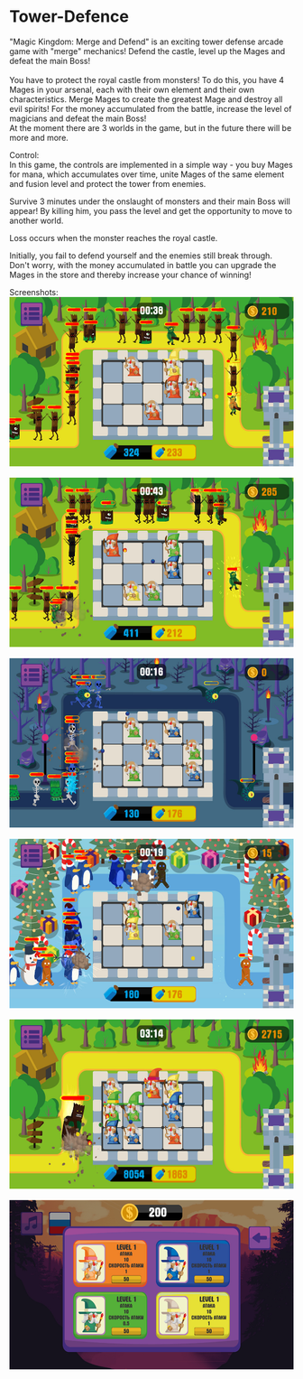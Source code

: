 # Tower-Defence

 "Magic Kingdom: Merge and Defend" is an exciting tower defense arcade game with "merge" mechanics! Defend the castle, level up the Mages and defeat the main Boss!<br><br>
You have to protect the royal castle from monsters! To do this, you have 4 Mages in your arsenal, each with their own element and their own characteristics. Merge Mages to create the greatest Mage and destroy all evil spirits! For the money accumulated from the battle, increase the level of magicians and defeat the main Boss!<br>
At the moment there are 3 worlds in the game, but in the future there will be more and more.<br>

Control:<br>
In this game, the controls are implemented in a simple way - you buy Mages for mana, which accumulates over time, unite Mages of the same element and fusion level and protect the tower from enemies.

Survive 3 minutes under the onslaught of monsters and their main Boss will appear! By killing him, you pass the level and get the opportunity to move to another world.

Loss occurs when the monster reaches the royal castle.

Initially, you fail to defend yourself and the enemies still break through. Don't worry, with the money accumulated in battle you can upgrade the Mages in the store and thereby increase your chance of winning!

Screenshots:<br>
<img src="https://github.com/Enot124/Magic-Kingdom/blob/main/Screenshots/1.jpg" title="Screen" alt="Screen" width="600" height="300"/>&nbsp;
<img src="https://github.com/Enot124/Magic-Kingdom/blob/main/Screenshots/2.jpg" title="Screen" alt="Screen" width="600" height="300"/>&nbsp;
<img src="https://github.com/Enot124/Magic-Kingdom/blob/main/Screenshots/3.jpg" title="Screen" alt="Screen" width="600" height="300"/>&nbsp;
<img src="https://github.com/Enot124/Magic-Kingdom/blob/main/Screenshots/4.jpg" title="Screen" alt="Screen" width="600" height="300"/>&nbsp;
<img src="https://github.com/Enot124/Magic-Kingdom/blob/main/Screenshots/5.jpg" title="Screen" alt="Screen" width="600" height="300"/>&nbsp;
<img src="https://github.com/Enot124/Magic-Kingdom/blob/main/Screenshots/6.jpg" title="Screen" alt="Screen" width="600" height="300"/>&nbsp;

